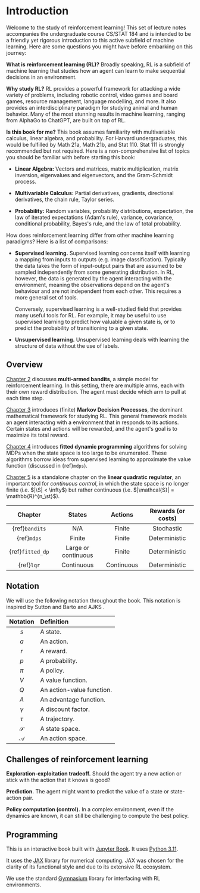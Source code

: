 # Introduction

Welcome to the study of reinforcement learning! This set of lecture
notes accompanies the undergraduate course CS/STAT 184 and is intended
to be a friendly yet rigorous introduction to this active
subfield of machine learning. Here are some questions you might have
before embarking on this journey:

**What is reinforcement learning (RL)?** Broadly speaking, RL is a subfield of machine learning that studies how
an agent can learn to make sequential decisions in an environment.

**Why study RL?** RL provides a powerful framework for attacking a wide variety of
problems, including robotic control, video games and board games,
resource management, language modelling, and more. It also provides an
interdisciplinary paradigm for studying animal and human behavior. Many
of the most stunning results in machine learning, ranging from AlphaGo
to ChatGPT, are built on top of RL.

**Is this book for me?** This book assumes familiarity with multivariable calculus, linear
algebra, and probability. For Harvard undergraduates, this would be
fulfilled by Math 21a, Math 21b, and Stat 110. Stat 111 is strongly
recommended but not required. Here is a non-comprehensive list of topics
you should be familiar with before starting this book:

-   **Linear Algebra:** Vectors and matrices, matrix multiplication, matrix
    inversion, eigenvalues and eigenvectors, and the Gram-Schmidt
    process.

-   **Multivariable Calculus:** Partial derivatives, gradients,
    directional derivatives, the chain rule, Taylor series.

-   **Probability:** Random variables, probability distributions,
    expectation, the law of iterated expectations (Adam's rule), variance, covariance,
    conditional probability, Bayes's rule, and the law of total probability.

How does reinforcement learning differ from other machine learning paradigms?
Here is a list of comparisons:

-   **Supervised learning.** Supervised learning concerns itself with
    learning a mapping from inputs to outputs (e.g. image
    classification). Typically the data takes the form of input-output
    pairs that are assumed to be sampled independently from some
    generating distribution. In RL, however, the data is generated by
    the agent interacting with the environment, meaning the observations
    depend on the agent's behaviour and are not independent from each
    other. This requires a more general set of tools.

    Conversely, supervised learning is a well-studied field that
    provides many useful tools for RL. For example, it may be useful to
    use supervised learning to predict how valuable a given state is, or
    to predict the probability of transitioning to a given state.

-  **Unsupervised learning.** Unsupervised learning deals with learning the
    structure of data without the use of labels.

## Overview

[Chapter 2](bandits) discusses **multi-armed bandits**, a simple model for
reinforcement learning. In this setting, there are multiple arms, each with their
own reward distribution. The agent must decide which arm to pull at each time step.

[Chapter 3](mdps) introduces (finite) **Markov Decision Processes**, the dominant
mathematical framework for studying RL. This general framework models an agent
interacting with a environment that in responds to its actions. Certain states
and actions will be rewarded, and the agent's goal is to maximize its total reward.

[Chapter 4](fitted_dp) introduces **fitted dynamic programming** algorithms
for solving MDPs when the state space is too large to be enumerated. These algorithms
borrow ideas from supervised learning to approximate the value function (discussed in {ref}`mdps`).

[Chapter 5](lqr) is a standalone chapter on the **linear quadratic regulator**,
an important tool for *continuous control*, in which the state space is no longer
finite (i.e. $|\S| < \infty$) but rather continuous (i.e. $|\mathcal{S}| = \mathbb{R}^{n_\st}$).


| Chapter | States | Actions | Rewards (or costs) |
|:-------:|:------:|:-------:|:-------:|
| {ref}`bandits` | N/A | Finite | Stochastic |
| {ref}`mdps` | Finite | Finite | Deterministic |
| {ref}`fitted_dp` | Large or continuous | Finite | Deterministic |
| {ref}`lqr` | Continuous | Continuous | Deterministic |


## Notation

We will use the following notation throughout the book. This notation is
inspired by Sutton and Barto and AJKS .

| Notation      | Definition                |
|:-------------:|:--------------------------|
|      $s$      | A state.                  |
|      $a$      | An action.                |
|      $r$      | A reward.                 |
|      $p$      | A probability.            |
|     $\pi$     | A policy.                 |
|      $V$      | A value function.         |
|      $Q$      | An action-value function. |
|      $A$      | An advantage function.    |
|   $\gamma$    | A discount factor.        |
|    $\tau$     | A trajectory.             |
| $\mathcal{S}$ | A state space.            |
| $\mathcal{A}$ | An action space.          |

## Challenges of reinforcement learning

**Exploration-exploitation tradeoff.** Should the agent try a new action or stick with the action that it knows
is good?

**Prediction.** The agent might want to predict the value of a state or state-action
pair.

**Policy computation (control).** In a complex environment, even if the dynamics are known, it can still
be challenging to compute the best policy.


## Programming

This is an interactive book built with [Jupyter Book](https://jupyterbook.org/en/stable/intro.html). It uses [Python 3.11](https://docs.python.org/3.11/contents.html).

It uses the [JAX](https://jax.readthedocs.io/en/latest/index.html) library for
numerical computing.
JAX was chosen for the clarity of its functional style
and due to its extensive RL ecosystem.

We use the standard [Gymnasium](https://gymnasium.farama.org/) library for
interfacing with RL environments.
